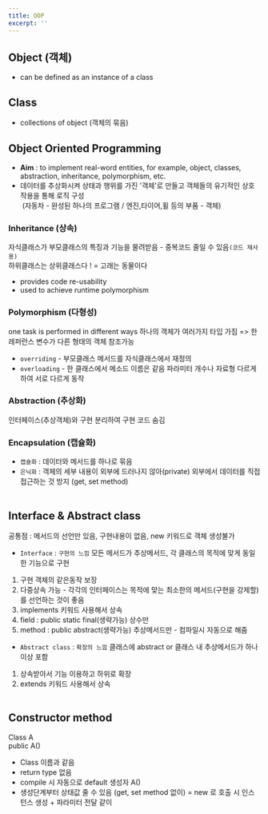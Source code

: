 ```yaml
---
title: OOP
excerpt: ''
---
```



## Object (객체)
- can be defined as an instance of a class <br/>


## Class
- collections of object (객체의 묶음) <br/>

## Object Oriented Programming
- **Aim** : to implement real-word entities, for example, object, classes, abstraction, inheritance, polymorphism, etc.
- 데이터를 추상화시켜 상태과 행위를 가진 '객체'로 만들고 객체들의 유기적인 상호작용을 통해 로직 구성  
&nbsp;(자동차 - 완성된 하나의 프로그램 / 엔진,타이어,휠 등의 부품 - 객체) 

### Inheritance (상속)
자식클래스가 부모클래스의 특징과 기능을 물려받음 - 중복코드 줄일 수 있음`(코드 재사용)`  
하위클래스는 상위클래스다 ! = 고래는 동물이다
- provides code re-usability
- used to achieve runtime polymorphism

### Polymorphism (다형성)
one task is performed in different ways
하나의 객체가 여러가지 타입 가짐 => 한 레퍼런스 변수가 다른 형태의 객체 참조가능
- `overriding` - 부모클래스 메서드를 자식클래스에서 재정의  
- `overloading` - 한 클래스에서 메소드 이름은 같음 파라미터 개수나 자료형 다르게 하여 서로 다르게 동작

### Abstraction (추상화)
인터페이스(추상객체)와 구현 분리하여 구현 코드 숨김

### Encapsulation (캡슐화)
- `캡슐화` : 데이터와 메서드를 하나로 묶음
- `은닉화` : 객체의 세부 내용이 외부에 드러나지 않아(private) 외부에서 데이터를 직접 접근하는 것 방지 (get, set method)<br/><br/>

## Interface & Abstract class
공통점 : 메서드의 선언만 있음, 구현내용이 없음, new 키워드로 객체 생성불가
- `Interface` : `구현의 느낌` 모든 메서드가 추상메서드, 각 클래스의 목적에 맞게 동일한 기능으로 구현
1. 구현 객체의 같은동작 보장
2. 다중상속 가능 - 각각의 인터페이스는 목적에 맞는 최소한의 메서드(구현을 강제할)를 선언하는 것이 좋음
3. implements 키워드 사용해서 상속
4. field : public static final(생략가능) 상수만
5. method : public abstract(생략가능) 추상메서드만 - 컴파일시 자동으로 해줌
- `Abstract class` : `확장의 느낌` 클래스에 abstract or 클래스 내 추상메서드가 하나이상 포함  
1. 상속받아서 기능 이용하고 하위로 확장
2. extends 키워드 사용해서 상속 <br/><br/>

## Constructor method
Class A  
public A()
- Class 이름과 같음
- return type 없음
- compile 시 자동으로 default 생성자 A()
- 생성단계부터 상태값 줄 수 있음 (get, set method 없이) = new 로 호출 시 인스턴스 생성 + 파라미터 전달 같이 <br/>
